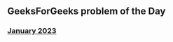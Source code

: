 ## GeeksForGeeks problem of the Day

### [January 2023](https://github.com/piyushkumarg/problem-of-the-day/tree/main/GeeksOfGeeks/January%202023)
